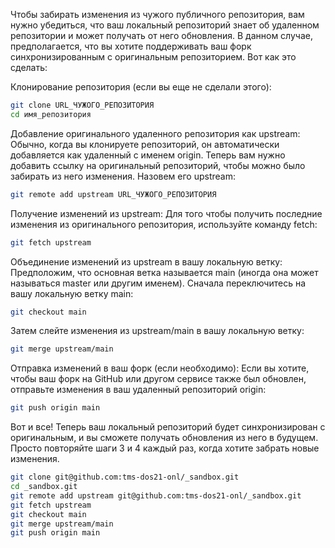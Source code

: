 Чтобы забирать изменения из чужого публичного репозитория, вам нужно убедиться, 
что ваш локальный репозиторий знает об удаленном репозитории и может получать от него обновления. 
В данном случае, предполагается, что вы хотите поддерживать ваш форк синхронизированным с оригинальным репозиторием. 
Вот как это сделать:

Клонирование репозитория (если вы еще не сделали этого):

```bash
git clone URL_ЧУЖОГО_РЕПОЗИТОРИЯ
cd имя_репозитория
```
Добавление оригинального удаленного репозитория как upstream:
Обычно, когда вы клонируете репозиторий, он автоматически добавляется как удаленный с именем origin. 
Теперь вам нужно добавить ссылку на оригинальный репозиторий, чтобы можно было забирать из него изменения. 
Назовем его upstream:

```bash
git remote add upstream URL_ЧУЖОГО_РЕПОЗИТОРИЯ
```

Получение изменений из upstream:
Для того чтобы получить последние изменения из оригинального репозитория, 
используйте команду fetch:

```bash
git fetch upstream
```
Объединение изменений из upstream в вашу локальную ветку:
Предположим, что основная ветка называется main (иногда она может называться master или другим именем). 
Сначала переключитесь на вашу локальную ветку main:

```bash
git checkout main
```
Затем слейте изменения из upstream/main в вашу локальную ветку:

```bash
git merge upstream/main
```
Отправка изменений в ваш форк (если необходимо):
Если вы хотите, чтобы ваш форк на GitHub или другом сервисе также был обновлен, 
отправьте изменения в ваш удаленный репозиторий origin:

```bash
git push origin main
```
Вот и все! Теперь ваш локальный репозиторий будет синхронизирован с оригинальным, 
и вы сможете получать обновления из него в будущем. 
Просто повторяйте шаги 3 и 4 каждый раз, когда хотите забрать новые изменения.

```bash
git clone git@github.com:tms-dos21-onl/_sandbox.git
cd _sandbox.git
git remote add upstream git@github.com:tms-dos21-onl/_sandbox.git
git fetch upstream
git checkout main
git merge upstream/main
git push origin main
```
